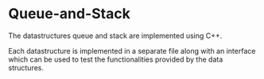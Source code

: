 # Queue-and-Stack

The datastructures queue and stack are implemented using C++.

Each datastructure is implemented in a separate file along with an interface which can be used to test the functionalities provided by the data structures.
